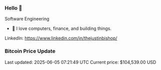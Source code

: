 ### Hello 🤙  

Software Engineering

- 🔭 I love computers, finance, and building things.
  
LinkedIn: https://www.linkedin.com/in/thejustinbishop/  












































































































































































































































































































































































































































































































































































































































































### Bitcoin Price Update
Last updated: 2025-06-05 07:21:49 UTC
Current price: $104,539.00 USD
